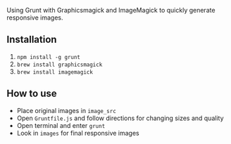 Using Grunt with Graphicsmagick and ImageMagick to quickly generate responsive images.

## Installation

1.  `npm install -g grunt`
2.  `brew install graphicsmagick`
3.  `brew install imagemagick`


## How to use

- Place original images in `image_src`
- Open `Gruntfile.js` and follow directions for changing sizes and quality
- Open terminal and enter `grunt`
- Look in `images` for final responsive images
